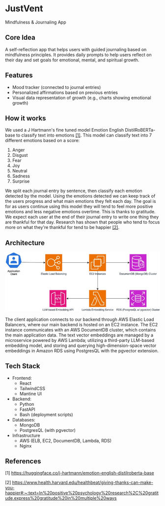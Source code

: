 # JustVent
Mindfulness & Journaling App
## Core Idea
A self-reflection app that helps users with guided journaling based on mindfulness principles. It provides daily prompts to help users reflect on their day and set goals for emotional, mental, and spiritual growth.
## Features
- Mood tracker (connected to journal entries)
- Personalized affirmations based on previous entries
- Visual data representation of growth (e.g., charts showing emotional growth)
## How it works
We used a J Hartmann's fine tuned model Emotion English DistilRoBERTa-base to classify text into emotions [[1]](#1). This model can classify text into 7 different emotions based on a score:
1. Anger
2. Disgust
3. Fear
4. Joy
5. Neutral
6. Sadness
7. Surprise

We split each journal entry by sentence, then classify each emotion detected by the model. Using the emotions detected we can keep track of the users progress and what main emotions they felt each day. The goal is for as users continue using this model they will tend to feel more positive emotions and less negative emotions overtime. This is thanks to gratitude. We expect each user at the end of their journal entry to write one thing they are thankful for that day. Research has shown that people who tend to focus more on what they're thankful for tend to be happier [[2]](#2).

## Architecture

![architecture diagram](justvent_architecture.jpg)

The client application connects to our backend through AWS Elastic Load Balancers, where our main backend is hosted on an EC2 instance. The EC2 instance communicates with an AWS DocumentDB cluster, which contains the main application data. The text vector embeddings are managed by a microservice powered by AWS Lambda; utilizing a third-party LLM-based embedding model, and storing and querying high-dimension-space vector embeddings in Amazon RDS using PostgresQL with the pgvector extension.

## Tech Stack
- Frontend:
  - React
  - TailwindCSS
  - Mantine UI
- Backend:
  - Python
  - FastAPI
  - Bash (deployment scripts)
- Databases:
  - MongoDB
  - PostgresQL (with pgvector)
- Infrastructure
  - AWS (ELB, EC2, DocumentDB, Lambda, RDS)
  - Nginx

## References
<a id="1">[1]<a>
https://huggingface.co/j-hartmann/emotion-english-distilroberta-base 

<a id="2">[2]<a>
https://www.health.harvard.edu/healthbeat/giving-thanks-can-make-you-happier#:~:text=In%20positive%20psychology%20research%2C%20gratitude,express%20gratitude%20in%20multiple%20ways
